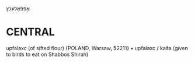 אָפּפֿאַלעכץ

CENTRAL
========

upfaləxc (of sifted flour) {POLAND, Warsaw, 52211}
	•	upfaləxc / kašə (given to birds to eat on Shabbos Shirah)